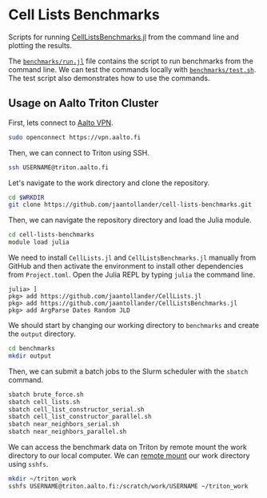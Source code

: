 # Cell Lists Benchmarks
Scripts for running [CellListsBenchmarks.jl](https://github.com/jaantollander/CellListsBenchmarks.jl) from the command line and plotting the results.

The [`benchmarks/run.jl`](./benchmarks/run.jl) file contains the script to run benchmarks from the command line. We can test the commands locally with [`benchmarks/test.sh`](./benchmarks/test.sh). The test script also demonstrates how to use the commands.


## Usage on Aalto Triton Cluster
First, lets connect to [Aalto VPN](https://scicomp.aalto.fi/aalto/remoteaccess/#vpn-web-proxy).

```bash
sudo openconnect https://vpn.aalto.fi
```

Then, we can connect to Triton using SSH.

```bash
ssh USERNAME@triton.aalto.fi
```

Let's navigate to the work directory and clone the repository.

```bash
cd $WRKDIR
git clone https://github.com/jaantollander/cell-lists-benchmarks.git
```

Then, we can navigate the repository directory and load the Julia module.

```bash
cd cell-lists-benchmarks
module load julia
```

We need to install `CellLists.jl` and `CellListsBenchmarks.jl` manually from GitHub and then activate the environment to install other dependencies from `Project.toml`. Open the Julia REPL by typing `julia` the command line.

```julia-repl
julia> ]
pkg> add https://github.com/jaantollander/CellLists.jl
pkg> add https://github.com/jaantollander/CellListsBenchmarks.jl
pkg> add ArgParse Dates Random JLD
```

We should start by changing our working directory to `benchmarks` and create the `output` directory.

```bash
cd benchmarks
mkdir output
```

Then, we can submit a batch jobs to the Slurm scheduler with the `sbatch` command.

```bash
sbatch brute_force.sh
sbatch cell_lists.sh
sbatch cell_list_constructor_serial.sh
sbatch cell_list_constructor_parallel.sh
sbatch near_neighbors_serial.sh
sbatch near_neighbors_parallel.sh
```

We can access the benchmark data on Triton by remote mount the work directory to our local computer. We can [remote mount](https://scicomp.aalto.fi/triton/tut/storage/#remote-mounting-using-sshfs) our work directory using `sshfs`.

```bash
mkdir ~/triton_work
sshfs USERNAME@triton.aalto.fi:/scratch/work/USERNAME ~/triton_work
```
